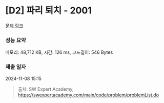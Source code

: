 # [D2] 파리 퇴치 - 2001 

[문제 링크](https://swexpertacademy.com/main/code/problem/problemDetail.do?contestProbId=AV5PzOCKAigDFAUq) 

### 성능 요약

메모리: 48,712 KB, 시간: 126 ms, 코드길이: 546 Bytes

### 제출 일자

2024-11-08 15:15



> 출처: SW Expert Academy, https://swexpertacademy.com/main/code/problem/problemList.do